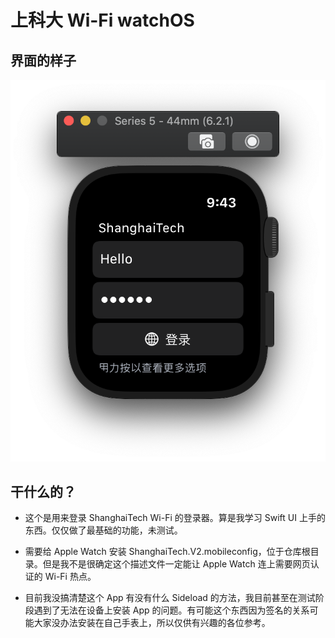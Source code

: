 # 上科大 Wi-Fi watchOS

## 界面的样子

![avatar](./img/001.png)
		
	

## 干什么的？

- 这个是用来登录 ShanghaiTech Wi-Fi 的登录器。算是我学习 Swift UI 上手的东西。仅仅做了最基础的功能，未测试。

- 需要给 Apple Watch 安装 ShanghaiTech.V2.mobileconfig，位于仓库根目录。但是我不是很确定这个描述文件一定能让 Apple Watch 连上需要网页认证的 Wi-Fi 热点。

- 目前我没搞清楚这个 App 有没有什么 Sideload 的方法，我目前甚至在测试阶段遇到了无法在设备上安装 App 的问题。有可能这个东西因为签名的关系可能大家没办法安装在自己手表上，所以仅供有兴趣的各位参考。


